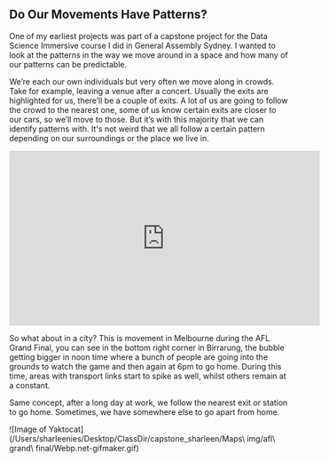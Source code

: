 ## Do Our Movements Have Patterns?

One of my earliest projects was part of a capstone project for the Data Science Immersive course I did in General Assembly Sydney. I wanted to look at the patterns in the way we move around in a space and how many of our patterns can be predictable. 

We’re each our own individuals but very often we move along in crowds. Take for example, leaving a venue after a concert. Usually the exits are highlighted for us, there’ll be a couple of exits. A lot of us are going to follow the crowd to the nearest one, some of us know certain exits are closer to our cars, so we’ll move to those. But it’s with this majority that we can identify patterns with. 
It's not weird that we all follow a certain pattern depending on our surroundings or the place we live in.

<iframe width="560" height="315" src="https://www.youtube.com/embed/QWuHTXufElU" frameborder="0" allowfullscreen></iframe>

So what about in a city? This is movement in Melbourne during the AFL Grand Final, you can see in the bottom right corner in Birrarung, the bubble getting bigger in noon time where a bunch of people are going into the grounds to watch the game and then again at 6pm to go home. During this time, areas with transport links start to spike as well, whilst others remain at a constant.

Same concept, after a long day at work, we follow the nearest exit or station to go home. Sometimes, we have somewhere else to go apart from home.

![Image of Yaktocat](/Users/sharleenies/Desktop/ClassDir/capstone_sharleen/Maps\ img/afl\ grand\ final/Webp.net-gifmaker.gif)

